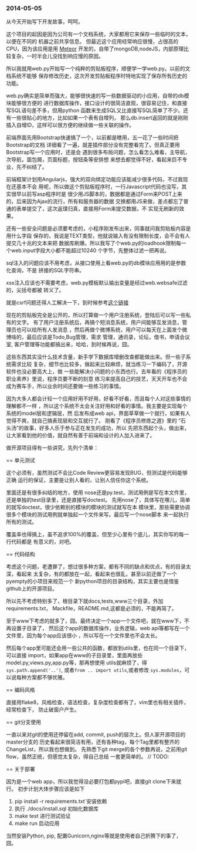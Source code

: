 ### 2014-05-05

从今天开始写下开发故事，呵呵。

这个项目的起因是因为公司有一个文档系统，大家都用它来保存一些临时的文本，以便在不同的
机器之前共享信息。
但最近这个应用经常响应很慢，占很高的CPU，因为该应用是用
[Meteor](https://github.com/meteor/meteor)
开发的，自带了mongoDB,nodeJS，内部原理比较复杂，一时半会儿没找到响应慢的原因。

所以我就用web.py开始写一个纯粹的剪贴板程序，顺便学一学web.py。以前的文档系统不能够
保存修改历史，这次开发剪贴板程序时特地实现了保存所有历史的功能。

web.py确实是简单而强大，能够很快速的写一些数据驱动的小应用，自带的db模块能够很方便的
进行数据库操作，接口设计的很简洁直观，很容易记住，和直接写SQL语句差不多，但用python
函数来生成SQL又比直接写SQL简单了不少。还有一些很贴心的地方，比如如果一个表有自增列，
那么db.insert返回的就是刚刚插入自增ID，这样可以很方便的继续做一些关联的操作。

前端界面先用Bootstrap快速搞了一个，以前都是瞎用，五一花了一些时间把Bootstrap的文档
详细看了一遍，就差插件部分没有完整看完了。但真正要用Bootstrap写一个应用时，还是会
遇到很多布局问题，怎么看怎么难看，主导航，次导航，面包屑，页面标题，按钮条等安排想
来想去都觉得不好，看起来巨不专业，先不纠结了。

前端框架计划用Angularjs，强大的双向绑定功能应该能减少很多代码，不过我现在还基本不会
用呢，所以做这个剪贴板程序时，一行Javascript代码也没写，其实很早以前写asp程序时是
很少用JS脚本的，数据都是通过Form来POST上来的，后来因为Ajax的流行，所有和服务器的数据
交换都用JS来做，差点都忘了普通的表单提交了，这次返璞归真，直接用Form来提交数据，不
实现无刷新的效果。

还有一些安全问题是必须要考虑的，小程序刚发布出来，同事就问我剪贴板内容是用什么字段
保存的，我说是TEXT类型，他就说输入有没有限制长度，会不会有人提交几十兆的文本来把
数据库刷爆。所以我写了个web.py的loadhook限制每一个web.input字段大小都不能超过10240
个字节，先整体过滤一把再说。

sql注入的问题应该不用考虑，从接口使用上看web.py的db模块应用用的是参数化查询，不是
拼接的SQL字符串。

xss注入应该也不需要考虑，web.py模板默认输出变量是经过web.websafe过滤的，尖括号都被
转义了。

就是csrf问题还得人工解决一下，到时候参考[这个链接](http://webpy.org/cookbook/csrf)

现在的剪贴板完全是公开的，所以打算做一个用户注册系统，登陆后可以写一些私有的文字。
有了用户注册系统后，再搞个短消息系统，用户间能够互发消息，管理员也可以给所有人发消息
，然后再做个微博系统，用户可以每天在上面发个微博啥的，最后应该是Todo,Bug管理，需求
管理，通讯录，论坛，借书，申请会议室, 客户管理等功能都搞出来，哈哈，到时候再说，囧。

这些东西其实没什么技术含量，新手学下数据库增删改查都能做出来。但一些子系统需求比较
复杂，细节也比较多，做起来比较麻烦，就当练习一下编码了，开源软件也没必要高大上，做
一些能解决小问题的小东西也行。去年看的《程序员的职业素养》里说，程序员要不断的刻意
练习来提高自己的技艺，天天开车也不会成为赛车手，所以业余时间还要做一些练习的事情。

因为大多人都会计较一个应用好用不好用，好看不好看，而且每个人对这些事情的理解都不一样
，所以这个系统不太会关注好用和好看的事情。我主要是实现每个系统的model层和逻辑层，然
后发布成web api，界面草草做一个就行，如果有人觉得不爽，就自己搞表现层和交互就行了。
刚看了《程序员修炼之道》里的 “石头汤”的故事，好多人乐于参与正在发生的成功，所以
先把东西起个头，做出来，让大家看到他的价值，就自然有善于前端和设计的人加入进来了。


做开源项目得有一些讲究，先列个清单：

== 单元测试

这个必须有，虽然测试不会比Code Review更容易发现BUG，但测试是代码能够正确
运行的保证，主要是让别人看的，让别人信任你这个系统。

里面还是有很多纠结的地方，使用
nose还是py.test，测试用例是写在本文件里，还是单独的test目录里，还是直接写doctest。
先用nose了，具体写在哪儿，简单的就写doctest，很少依赖别的模块的模块的测试就写在本
模块里，那些需要协调很多个模块的测试用例就单独起一个文件来写。最后写一个nose脚本
来一起执行所有的测试。

覆盖率也得搞上，虽不追求100%的覆盖，但至少心里有个底儿，其实你写的每一行代码都是
有意义的，对吧。

== 代码结构

考虑这个问题，老遭罪了，想过很多种方案，都有不同的缺点和优点，有的目录太深，看起来
太复杂，有的都放在一起，看起来也很乱，甚至以前还做了一个pyempty的小项目来规范一个
新python项目的目录结构，其实主要也是借鉴github上的开源项目。

所以先不考虑特别多了，根目录下就docs,tests,www三个目录，外加requirements.txt，
Mackfile，README.md,这都是必须的，不能再简了。

至于www下考虑的就多了，囧。最终决定一个app一个文件吧，就在www下，不再设置子目录了，
然后这个app的数据库操作，业务逻辑，web api等都写在一个文件里，因为每个app应该很小
，所以写在一个文件里也不会太长。

然后每个app里可能还会用一些公共的函数，都放到utils里，也在同一个目录下，可以直接
import，如果app在www的子目录里，里面再放些model.py,views.py,app.py等，那再想使用
utils就麻烦了，得`sys.path.append('..')`, 或者`from .. import utils`,或者修改
`sys.modules`，可以说每种方案都不够优雅。

== 编码风格

直接用flake8，风格检查，语法检查，复杂度检查都有了，vim里也有相关插件，经常检查下，
防止破窗户产生。


== git分支使用

一直以来对git的使用还停留在add, commit, push的层次上。但人家开源项目的master分支的
历史看起来很简洁有用，还有各种tag，每个Tag里都有整齐的ChangeList，所以我也想做到。
先熟悉下git merge的各个参数再说，之前用git flow，虽然正统，但感觉太复杂，得自己总结
一套更简单的。 // TODO: 

== 关于部署

因为是一个web app，所以我觉得没必要打包都pypi吧，直接git clone下来就行。
初步计划大体步骤应该是如下

1. pip install -r requirements.txt`安装依赖
1. 执行 ./docs/install.sql 初始化数据库
1. make test 进行测试验证
1. make run 启动应用

当然安装Python, pip, 配置Gunicorn,nginx等就是使用者自己折腾下的事了，囧。

